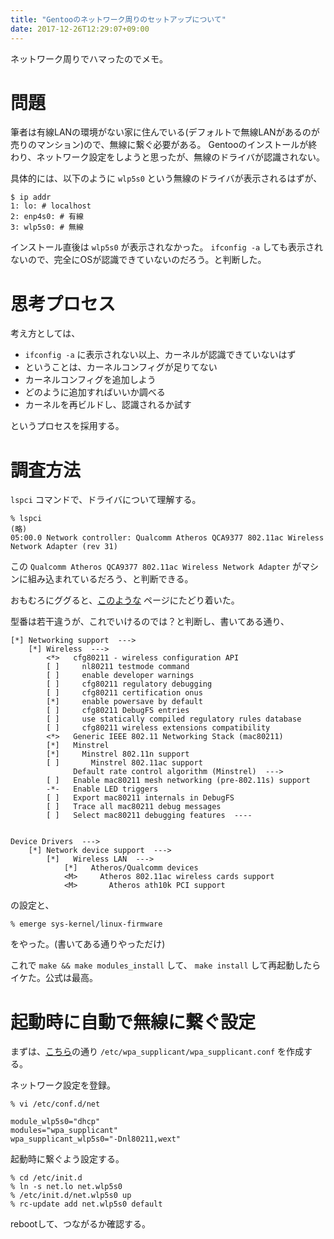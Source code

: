 ```yaml
---
title: "Gentooのネットワーク周りのセットアップについて"
date: 2017-12-26T12:29:07+09:00
---
```


ネットワーク周りでハマったのでメモ。

<!--more-->

# 問題
筆者は有線LANの環境がない家に住んでいる(デフォルトで無線LANがあるのが売りのマンション)ので、無線に繋ぐ必要がある。
Gentooのインストールが終わり、ネットワーク設定をしようと思ったが、無線のドライバが認識されない。

具体的には、以下のように `wlp5s0` という無線のドライバが表示されるはずが、

```
$ ip addr
1: lo: # localhost
2: enp4s0: # 有線
3: wlp5s0: # 無線
```

インストール直後は `wlp5s0` が表示されなかった。 `ifconfig -a` しても表示されないので、完全にOSが認識できていないのだろう。と判断した。

# 思考プロセス

考え方としては、 

* `ifconfig -a` に表示されない以上、カーネルが認識できていないはず
* ということは、カーネルコンフィグが足りてない
* カーネルコンフィグを追加しよう
* どのように追加すればいいか調べる
* カーネルを再ビルドし、認識されるか試す

というプロセスを採用する。

# 調査方法

`lspci` コマンドで、ドライバについて理解する。

```
% lspci
(略)
05:00.0 Network controller: Qualcomm Atheros QCA9377 802.11ac Wireless Network Adapter (rev 31)
```

この `Qualcomm Atheros QCA9377 802.11ac Wireless Network Adapter` がマシンに組み込まれているだろう、と判断できる。

おもむろにググると、[このような](https://wiki.gentoo.org/wiki/Qualcomm_Atheros_QCA6174) ページにたどり着いた。

型番は若干違うが、これでいけるのでは？と判断し、書いてある通り、

```
[*] Networking support  --->
    [*] Wireless  --->
        <*>   cfg80211 - wireless configuration API
        [ ]     nl80211 testmode command
        [ ]     enable developer warnings
        [ ]     cfg80211 regulatory debugging
        [ ]     cfg80211 certification onus
        [*]     enable powersave by default
        [ ]     cfg80211 DebugFS entries
        [ ]     use statically compiled regulatory rules database
        [ ]     cfg80211 wireless extensions compatibility
        <*>   Generic IEEE 802.11 Networking Stack (mac80211)
        [*]   Minstrel
        [*]     Minstrel 802.11n support
        [ ]       Minstrel 802.11ac support
              Default rate control algorithm (Minstrel)  --->
        [ ]   Enable mac80211 mesh networking (pre-802.11s) support
        -*-   Enable LED triggers
        [ ]   Export mac80211 internals in DebugFS
        [ ]   Trace all mac80211 debug messages
        [ ]   Select mac80211 debugging features  ----
```

```

Device Drivers  --->
    [*] Network device support  --->
        [*]   Wireless LAN  --->
            [*]   Atheros/Qualcomm devices
            <M>     Atheros 802.11ac wireless cards support
            <M>       Atheros ath10k PCI support
```

の設定と、

```
% emerge sys-kernel/linux-firmware
```

をやった。(書いてある通りやっただけ)

これで `make && make modules_install` して、 `make install` して再起動したらイケた。公式は最高。

# 起動時に自動で無線に繋ぐ設定 

まずは、[こちら]()の通り `/etc/wpa_supplicant/wpa_supplicant.conf` を作成する。

ネットワーク設定を登録。

```
% vi /etc/conf.d/net

module_wlp5s0="dhcp"
modules="wpa_supplicant"
wpa_supplicant_wlp5s0="-Dnl80211,wext"
```

起動時に繋ぐよう設定する。

```
% cd /etc/init.d
% ln -s net.lo net.wlp5s0
% /etc/init.d/net.wlp5s0 up
% rc-update add net.wlp5s0 default
```

rebootして、つながるか確認する。
